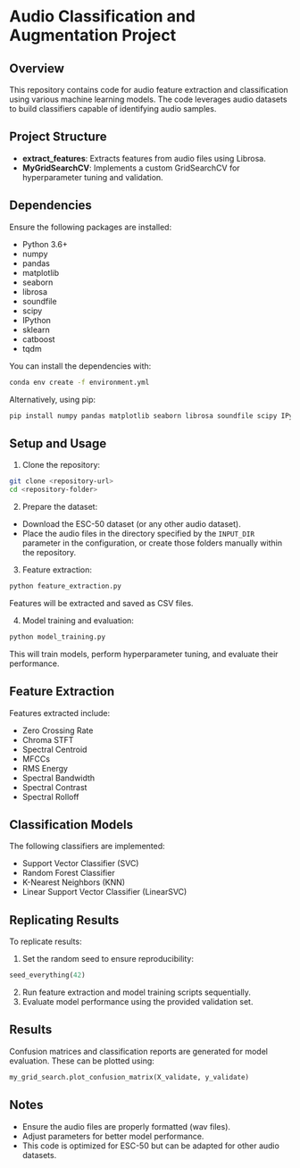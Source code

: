 # Audio Classification and Augmentation Project

## Overview
This repository contains code for audio feature extraction and classification using various machine learning models. The code leverages audio datasets to build classifiers capable of identifying audio samples.

## Project Structure
- **extract_features**: Extracts features from audio files using Librosa.
- **MyGridSearchCV**: Implements a custom GridSearchCV for hyperparameter tuning and validation.

## Dependencies
Ensure the following packages are installed:
- Python 3.6+
- numpy
- pandas
- matplotlib
- seaborn
- librosa
- soundfile
- scipy
- IPython
- sklearn
- catboost
- tqdm

You can install the dependencies with:
```bash
conda env create -f environment.yml
```
Alternatively, using pip:
```bash
pip install numpy pandas matplotlib seaborn librosa soundfile scipy IPython scikit-learn catboost tqdm
```

## Setup and Usage
1. Clone the repository:
```bash
git clone <repository-url>
cd <repository-folder>
```

2. Prepare the dataset:
- Download the ESC-50 dataset (or any other audio dataset).
- Place the audio files in the directory specified by the `INPUT_DIR` parameter in the configuration, or create those folders manually within the repository.

3. Feature extraction:
```bash
python feature_extraction.py
```
Features will be extracted and saved as CSV files.

4. Model training and evaluation:
```bash
python model_training.py
```
This will train models, perform hyperparameter tuning, and evaluate their performance.

## Feature Extraction
Features extracted include:
- Zero Crossing Rate
- Chroma STFT
- Spectral Centroid
- MFCCs
- RMS Energy
- Spectral Bandwidth
- Spectral Contrast
- Spectral Rolloff

## Classification Models
The following classifiers are implemented:
- Support Vector Classifier (SVC)
- Random Forest Classifier
- K-Nearest Neighbors (KNN)
- Linear Support Vector Classifier (LinearSVC)

## Replicating Results
To replicate results:
1. Set the random seed to ensure reproducibility:
```python
seed_everything(42)
```
2. Run feature extraction and model training scripts sequentially.
3. Evaluate model performance using the provided validation set.

## Results
Confusion matrices and classification reports are generated for model evaluation. These can be plotted using:
```python
my_grid_search.plot_confusion_matrix(X_validate, y_validate)
```

## Notes
- Ensure the audio files are properly formatted (wav files).
- Adjust parameters for better model performance.
- This code is optimized for ESC-50 but can be adapted for other audio datasets.

